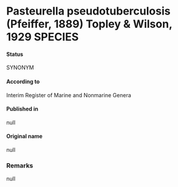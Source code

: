 # Pasteurella pseudotuberculosis (Pfeiffer, 1889) Topley & Wilson, 1929 SPECIES

#### Status
SYNONYM

#### According to
Interim Register of Marine and Nonmarine Genera

#### Published in
null

#### Original name
null

### Remarks
null